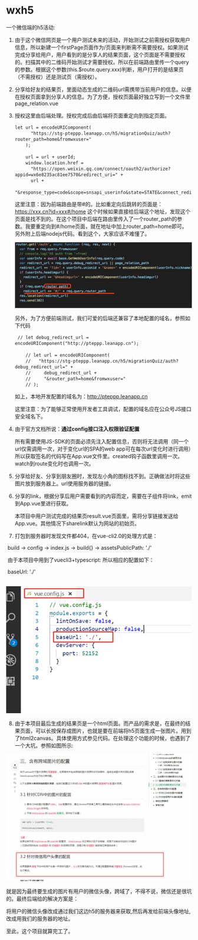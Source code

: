 # wxh5

一个微信端的h5活动:

1. 由于这个微信网页是一个用户测试未来的活动，开始测试之前需授权获取用户信息，所以新建一个firstPage页面作为/页面来判断需不需要授权。如果测试完成分享给用户，用户看到的是分享人的结果页面，这个页面是不需要授权的。扫描其中的二维码开始测试才需要授权。所以在前端路由里传一个query 的参数。根据这个参数(this.$route.query.xxx)判断，用户打开的是结果页（不需授权）还是测试页（需授权）。

2. 分享给好友的结果页，里面动态生成的二维码url需携带当前用户的信息。以便在授权页面拿到分享人的信息。为了方便，授权页面最好独立写到一个文件里 page_relation.vue  

3. 授权这里由后端处理。授权完成后由后端将页面重定向到指定页面。

   ```
   let url = encodeURIComponent(
         "https://stg-pteppp.leanapp.cn/h5/migrationQuiz/auth?router_path=home&fromwxuser="
       );
       
       url = url + userId;
       window.location.href =
         "https://open.weixin.qq.com/connect/oauth2/authorize?appid=wx6e8235ac81ee7570&redirect_uri=" +
         url +
         "&response_type=code&scope=snsapi_userinfo&state=STATE&connect_redirect=1#wechat_redirect";
   ```

   这里注意：因为前端路由是带#的。比如重定向后跳转的页面是：https://xxx.cn?id=xxx#/home 这个时候如果直接给后端这个地址，发现这个页面是找不到的。在这个项目中后端在路由里传入了一个router_path的参数。我要重定向到#/home页面，就在地址中加上router_path=home即可。另外附上后端nodejs代码。看到这个，大家应该不难懂了。

   ![后端代码](https://github.com/clara222/wxh5/blob/master/public/shouquan.png)

   另外，为了方便前端测试，我们可爱的后端还兼容了本地配置的域名，参照如下代码

   ```
    // let debug_redirect_url = encodeURIComponent("http://pteppp.leanapp.cn");

       // let url = encodeURIComponent(
       //   "https://stg-pteppp.leanapp.cn/h5/migrationQuiz/auth?debug_redirect_url=" +
       //     debug_redirect_url +
       //     "&router_path=home&fromwxuser="
       // );
   ```

   如上，本地开发配置的域名为：http://pteppp.leanapp.cn

   这里注意：为了能够正常使用开发者工具调试，配置的域名应在公众号JS接口安全域名下。

4. 由于官方文档所说：**通过config接口注入权限验证配置**

   所有需要使用JS-SDK的页面必须先注入配置信息，否则将无法调用（同一个url仅需调用一次，对于变化url的SPA的web app可在每次url变化时进行调用）所以获取签名的代码写在App.vue文件里。created钩子函数里调用一次。watch到route变化时也调用一次。

5. 分享给好友、分享到朋友圈时，发现左小角的图标找不到。正确做法时将这些图片放到服务器上。url使用服务器的链接。

6. 分享的link，根据分享后用户需要看到的内容而定，需要在子组件将link，emit到App.vue里进行获取。

   本项目中用户测试完成的结果页result.vue页面里，需将分享链接发送给 App.vue。其他情况下sharelink默认为网站的初始页。

7. 打包到服务器时发现文件都404，在vue-cli2.0的处理方式是：

​           build -> config -> index.js -> build{} -> assetsPublicPath: './'

​	由于本项目中用到了vuecli3+typescript: 所以相应的配置如下：

​	 baseUrl: './'

​	![baseUrl: './'](https://github.com/clara222/wxh5/blob/master/public/2.png)

8. 由于本项目最后生成的结果页是一个html页面。而产品的需求是，在最终的结果页面，可以长按保存成图片，也就是要在前端将h5页面生成一张图片。用到了html2canvas。具体使用方式参见代码。在处理这个功能的时候，也遇到了一个大坑。参照如图所示:

![大坑](https://github.com/clara222/wxh5/blob/master/public/canvas.png) 

就是因为最终要生成的图片有用户的微信头像，跨域了，不得不说，微信还是很坑的。最终后端给的解决方案是：

将用户的微信头像改成通过我们这边h5的服务器来获取,然后再发给前端头像地址,改成用我们的服务器的地址。

至此，这个项目就算完工了。